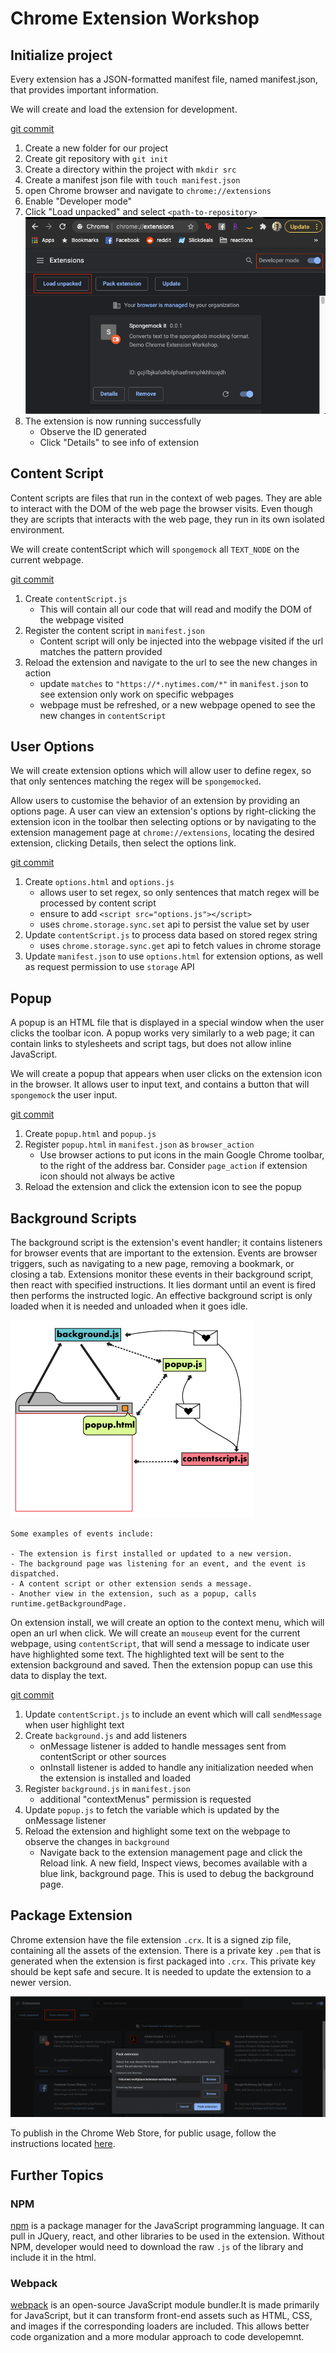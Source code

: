 # Chrome Extension Workshop

## Initialize project

Every extension has a JSON-formatted manifest file, named manifest.json, that provides important information.

We will create and load the extension for development.

[git commit](https://github.com/prli/extension-workshop/commit/f0dd0e952ce30f20cbb0daf5000423d86b1c6597)

1. Create a new folder for our project
2. Create git repository with `git init`
3. Create a directory within the project with `mkdir src`
4. Create a manifest json file with `touch manifest.json`
5. open Chrome browser and navigate to `chrome://extensions`
6. Enable "Developer mode"
7. Click "Load unpacked" and select `<path-to-repository>` ![how-to-load-extension](https://raw.githubusercontent.com/prli/extension-workshop/master/load_extension.png)
8. The extension is now running successfully
    - Observe the ID generated
    - Click "Details" to see info of extension

## Content Script

Content scripts are files that run in the context of web pages. They are able to interact with the DOM of the web page the browser visits. Even though they are scripts that interacts with the web page, they run in its own isolated environment.

We will create contentScript which will `spongemock` all `TEXT_NODE` on the current webpage.

[git commit](https://github.com/prli/extension-workshop/commit/a302d3c705b2a4c20faefba11ad7ee22b06dfc8c)

1. Create `contentScript.js`
    - This will contain all our code that will read and modify the DOM of the webpage visited
2. Register the content script in `manifest.json`
    - Content script will only be injected into the webpage visited if the url matches the pattern provided
3. Reload the extension and navigate to the url to see the new changes in action
   - update `matches` to `"https://*.nytimes.com/*"` in `manifest.json` to see extension only work on specific webpages
   - webpage must be refreshed, or a new webpage opened to see the new changes in `contentScript`

## User Options

We will create extension options which will allow user to define regex, so that only sentences matching the regex will be `spongemocked`.

Allow users to customise the behavior of an extension by providing an options page. A user can view an extension's options by right-clicking the extension icon in the toolbar then selecting options or by navigating to the extension management page at `chrome://extensions`, locating the desired extension, clicking Details, then select the options link.

[git commit](https://github.com/prli/extension-workshop/commit/a7dcccfd29ff53f626d4bdf0af5468257ee3f606)

1. Create `options.html` and `options.js`
   - allows user to set regex, so only sentences that match regex will be processed by content script
   - ensure to add `<script src="options.js"></script>`
   - uses `chrome.storage.sync.set` api to persist the value set by user
2. Update `contentScript.js` to process data based on stored regex string
   - uses `chrome.storage.sync.get` api to fetch values in chrome storage
3. Update `manifest.json` to use `options.html` for extension options, as well as request permission to use `storage` API

## Popup

A popup is an HTML file that is displayed in a special window when the user clicks the toolbar icon. A popup works very similarly to a web page; it can contain links to stylesheets and script tags, but does not allow inline JavaScript.

We will create a popup that appears when user clicks on the extension icon in the browser. It allows user to input text, and contains a button that will `spongemock` the user input.

[git commit](https://github.com/prli/extension-workshop/commit/7fd04824ba8c323516f7937eb4f14e3d30c33051)

1. Create `popup.html` and `popup.js`
2. Register `popup.html` in `manifest.json` as `browser_action`
   - Use browser actions to put icons in the main Google Chrome toolbar, to the right of the address bar. Consider `page_action` if extension icon should not always be active
3. Reload the extension and click the extension icon to see the popup

## Background Scripts

The background script is the extension's event handler; it contains listeners for browser events that are important to the extension. Events are browser triggers, such as navigating to a new page, removing a bookmark, or closing a tab. Extensions monitor these events in their background script, then react with specified instructions. It lies dormant until an event is fired then performs the instructed logic. An effective background script is only loaded when it is needed and unloaded when it goes idle.

![extension-architecture](https://raw.githubusercontent.com/prli/extension-workshop/master/extension_%20architecture.png)

```text
Some examples of events include:

- The extension is first installed or updated to a new version.
- The background page was listening for an event, and the event is dispatched.
- A content script or other extension sends a message.
- Another view in the extension, such as a popup, calls runtime.getBackgroundPage.
```

On extension install, we will create an option to the context menu, which will open an url when click. We will create an `mouseup` event for the current webpage, using `contentScript`, that will send a message to indicate user have highlighted some text. The highlighted text will be sent to the extension background and saved. Then the extension popup can use this data to display the text.

[git commit](https://github.com/prli/extension-workshop/commit/a7dc8cd6a78e51ebe53efc86477e53ae82681b5f)

1. Update `contentScript.js` to include an event which will call `sendMessage` when user highlight text
2. Create `background.js` and add listeners
   - onMessage listener is added to handle messages sent from contentScript or other sources
   - onInstall listener is added to handle any initialization needed when the extension is installed and loaded
3. Register `background.js` in `manifest.json`
   - additional "contextMenus" permission is requested
4. Update `popup.js` to fetch the variable which is updated by the onMessage listener
5. Reload the extension and highlight some text on the webpage to observe the changes in `background`
   - Navigate back to the extension management page and click the Reload link. A new field, Inspect views, becomes available with a blue link, background page. This is used to debug the background page.

## Package Extension

Chrome extension have the file extension `.crx`. It is a signed zip file, containing all the assets of the extension. There is a private key `.pem` that is generated when the extension is first packaged into `.crx`. This private key should be kept safe and secure. It is needed to update the extension to a newer version.

![package-extension](https://raw.githubusercontent.com/prli/extension-workshop/master/package_extension.png)

To publish in the Chrome Web Store, for public usage, follow the instructions located [here](https://developer.chrome.com/webstore/publish).

## Further Topics

### NPM

[npm](https://www.npmjs.com/) is a package manager for the JavaScript programming language. It can pull in JQuery, react, and other libraries to be used in the extension. Without NPM, developer would need to download the raw `.js` of the library and include it in the html.

### Webpack

[webpack](https://webpack.js.org/) is an open-source JavaScript module bundler.It is made primarily for JavaScript, but it can transform front-end assets such as HTML, CSS, and images if the corresponding loaders are included. This allows better code organization and a more modular approach to code developemnt.
